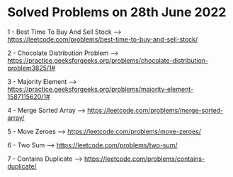 # Solved Problems on 28th June 2022

1 - Best Time To Buy And Sell Stock --> https://leetcode.com/problems/best-time-to-buy-and-sell-stock/

2 - Chocolate Distribution Problem --> https://practice.geeksforgeeks.org/problems/chocolate-distribution-problem3825/1#

3 - Majority Element --> https://practice.geeksforgeeks.org/problems/majority-element-1587115620/1#

4 - Merge Sorted Array --> https://leetcode.com/problems/merge-sorted-array/

5 - Move Zeroes --> https://leetcode.com/problems/move-zeroes/

6 - Two Sum --> https://leetcode.com/problems/two-sum/

7 - Contains Duplicate --> https://leetcode.com/problems/contains-duplicate/
